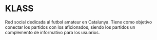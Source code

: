 # KLASS

Red social dedicada al futbol amateur en Catalunya. Tiene como objetivo conectar los partidos con los aficionados, siendo los partidos un complemento de informativo para los usuarios.

